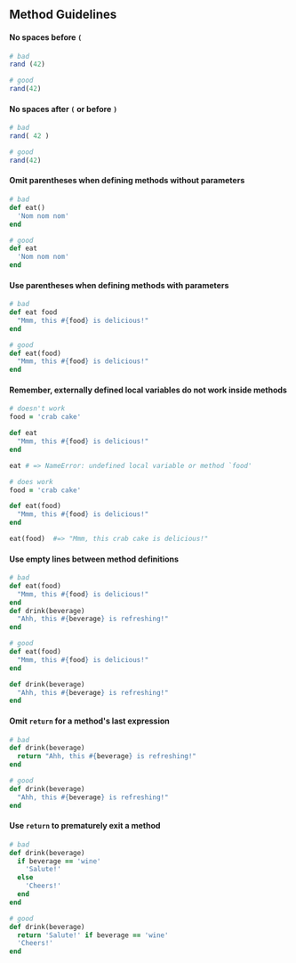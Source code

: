 ## Method Guidelines

#### No spaces before `(`

```ruby
# bad
rand (42)

# good
rand(42)
```


#### No spaces after `(` or before `)`

```ruby
# bad
rand( 42 )

# good
rand(42)
```


#### Omit parentheses when defining methods without parameters

```ruby
# bad
def eat()
  'Nom nom nom'
end

# good
def eat
  'Nom nom nom'
end
```


#### Use parentheses when defining methods with parameters

```ruby
# bad
def eat food
  "Mmm, this #{food} is delicious!"
end

# good
def eat(food)
  "Mmm, this #{food} is delicious!"
end
```


#### Remember, externally defined local variables do not work inside methods

```ruby
# doesn't work
food = 'crab cake'

def eat
  "Mmm, this #{food} is delicious!"
end

eat # => NameError: undefined local variable or method `food'

# does work
food = 'crab cake'

def eat(food)
  "Mmm, this #{food} is delicious!"
end

eat(food)  #=> "Mmm, this crab cake is delicious!"
```


#### Use empty lines between method definitions

```ruby
# bad
def eat(food)
  "Mmm, this #{food} is delicious!"
end
def drink(beverage)
  "Ahh, this #{beverage} is refreshing!"
end

# good
def eat(food)
  "Mmm, this #{food} is delicious!"
end

def drink(beverage)
  "Ahh, this #{beverage} is refreshing!"
end
```


#### Omit `return` for a method's last expression

```ruby
# bad
def drink(beverage)
  return "Ahh, this #{beverage} is refreshing!"
end

# good
def drink(beverage)
  "Ahh, this #{beverage} is refreshing!"
end
```


#### Use `return` to prematurely exit a method

```ruby
# bad
def drink(beverage)
  if beverage == 'wine'
    'Salute!'
  else
    'Cheers!'
  end
end

# good
def drink(beverage)
  return 'Salute!' if beverage == 'wine'
  'Cheers!'
end
```
